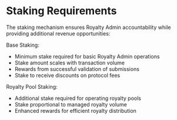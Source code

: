 # Staking Requirements

The staking mechanism ensures Royalty Admin accountability while providing additional revenue opportunities:

Base Staking:

* Minimum stake required for basic Royalty Admin operations
* Stake amount scales with transaction volume
* Rewards from successful validation of submissions
* Stake to receive discounts on protocol fees &#x20;

Royalty Pool Staking:

* Additional stake required for operating royalty pools
* Stake proportional to managed royalty volume
* Enhanced rewards for efficient royalty distribution
